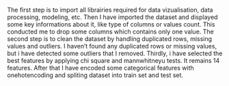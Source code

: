 The first step is to import all librairies required for data vizualisation, data processing, modeling, etc. Then I have imported the dataset and displayed some key informations about it, like type of columns or values count. This conducted me to drop some columns which contains only one value.
The second step is to clean the dataset by handling duplicated rows, missing values and outliers. I haven’t found any duplicated rows or missing values, but i have detected some outliers that I removed.
Thirdly, i have selected the best features by applying chi square and mannwhitneyu tests. It remains 14 features.
After that I have encoded some categorical features with onehotencoding and spliting dataset into train set and test set.
